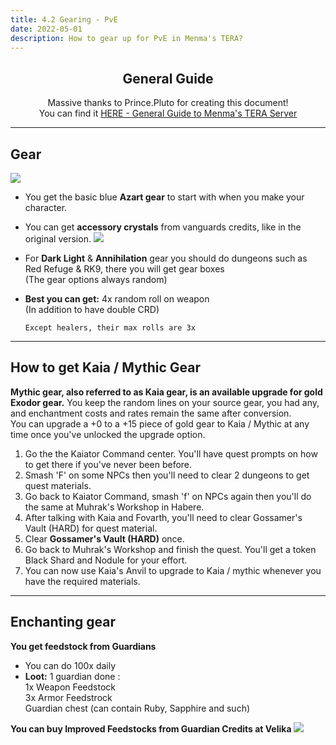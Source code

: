 ```yaml
---
title: 4.2 Gearing - PvE
date: 2022-05-01
description: How to gear up for PvE in Menma's TERA?
---
```


<center>

## General Guide

Massive thanks to Prince.Pluto for creating this document! <br>
You can find it [HERE - General Guide to Menma's TERA Server](https://docs.google.com/document/d/1ZP0x52mzhdUGG9j1yvCJUlvF40dZgXePdSdCYamuNWA/edit?usp=drivesdk)

</center>

<hr/>

## Gear

![](https://i.imgur.com/jo6QN6J.png)
* You get the basic blue **Azart gear** to start with when you make your character.
* You can get **accessory crystals** from vanguards credits, like in the original version.
![](https://i.imgur.com/vqz1Dro.png)
* For **Dark Light** & **Annihilation** gear you should do dungeons such as Red Refuge & RK9, there you will get gear boxes <br>
(The gear options always random)
* **Best you can get:** 4x random roll on weapon <br>
(In addition to have double CRD) <br>
  
      Except healers, their max rolls are 3x

<hr/>

## How to get Kaia / Mythic Gear

**Mythic gear, also referred to as Kaia gear, is an available upgrade for gold Exodor gear.**
You keep the random lines on your source gear, you had any, and enchantment costs and rates remain the same after conversion. <br>
You can upgrade a +0 to a +15 piece of gold gear to Kaia / Mythic at any time once you've unlocked the upgrade option.

1. Go the the Kaiator Command center. You'll have quest prompts on how to get there if you've never been before.
2. Smash 'F' on some NPCs then you'll need to clear 2 dungeons to get quest materials.
3. Go back to Kaiator Command, smash 'f' on NPCs again then you'll do the same at Muhrak's Workshop in Habere.
4. After talking with Kaia and Fovarth, you'll need to clear Gossamer's Vault (HARD) for quest material.
5. Clear **Gossamer's Vault (HARD)** once.
6. Go back to Muhrak's Workshop and finish the quest. You'll get a token Black Shard and Nodule for your effort.
7. You can now use Kaia's Anvil to upgrade to Kaia / mythic whenever you have the required materials.

<hr/>

## Enchanting gear

**You get feedstock from Guardians**
* You can do 100x daily 
 * **Loot:** 1 guardian done :<br>
 1x Weapon Feedstock <br>
 3x Armor Feedstrock <br>
 Guardian chest (can contain Ruby, Sapphire and such) 

**You can buy Improved Feedstocks from Guardian Credits at Velika**
![](https://i.imgur.com/XzY50rS.png)

